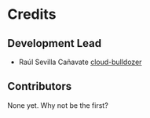 # Credits

## Development Lead

- Raúl Sevilla Cañavate [cloud-bulldozer](https://github.com/rsevilla87)

## Contributors

None yet. Why not be the first?
